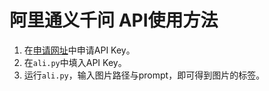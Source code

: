 # 阿里通义千问 API使用方法
1. 在[申请网址](https://help.aliyun.com/zh/dashscope/developer-reference/acquisition-and-configuration-of-api-key?spm=a2c4g.11186623.0.0.7b5728c46Soa44)中申请API Key。
2. 在`ali.py`中填入API Key。
3. 运行`ali.py`，输入图片路径与prompt，即可得到图片的标签。